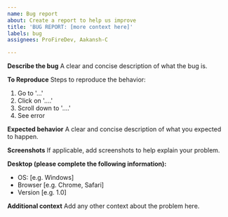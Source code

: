 ```yaml
---
name: Bug report
about: Create a report to help us improve
title: 'BUG REPORT: [more context here]'
labels: bug
assignees: ProFireDev, Aakansh-C

---
```


**Describe the bug**
A clear and concise description of what the bug is.

**To Reproduce**
Steps to reproduce the behavior:
1. Go to '...'
2. Click on '....'
3. Scroll down to '....'
4. See error

**Expected behavior**
A clear and concise description of what you expected to happen.

**Screenshots**
If applicable, add screenshots to help explain your problem.

**Desktop (please complete the following information):**
 - OS: [e.g. Windows]
 - Browser [e.g. Chrome, Safari]
 - Version [e.g. 1.0]



**Additional context**
Add any other context about the problem here.
